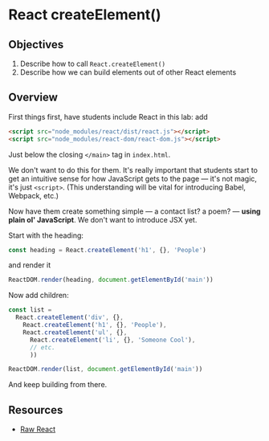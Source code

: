 # React createElement()

## Objectives

1. Describe how to call `React.createElement()`
2. Describe how we can build elements out of other React elements

## Overview

First things first, have students include React in this lab: add

```html
<script src="node_modules/react/dist/react.js"></script>
<script src="node_modules/react-dom/react-dom.js"></script>
```

Just below the closing `</main>` tag in `index.html`.

We don't want to do this for them. It's really important that students start to
get an intuitive sense for how JavaScript gets to the page — it's not magic,
it's just `<script>`. (This understanding will be vital for introducing Babel,
Webpack, etc.)

Now have them create something simple — a contact list? a poem? — **using plain
ol' JavaScript**. We don't want to introduce JSX yet.

Start with the heading:

```javascript
const heading = React.createElement('h1', {}, 'People')
```

and render it

```javascript
ReactDOM.render(heading, document.getElementById('main'))
```

Now add children:

```javascript
const list =
  React.createElement('div', {},
    React.createElement('h1', {}, 'People'),
    React.createElement('ul', {},
      React.createElement('li', {}, 'Someone Cool'),
      // etc.
      ))

ReactDOM.render(list, document.getElementById('main'))
```

And keep building from there.

## Resources

- [Raw React](http://jamesknelson.com/learn-raw-react-no-jsx-flux-es6-webpack/)
